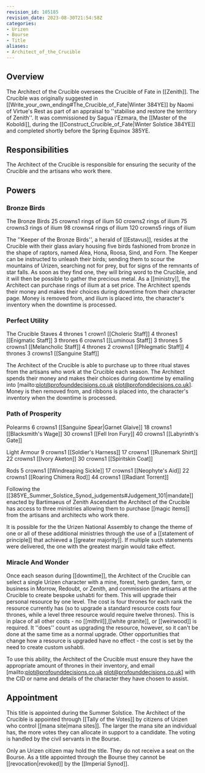 ```yaml
---
revision_id: 105185
revision_date: 2023-08-30T21:54:58Z
categories:
- Urizen
- Bourse
- Title
aliases:
- Architect_of_the_Crucible
---
```


## Overview
The Architect of the Crucible oversees the Crucible of Fate in [[Zenith]]. The Crucible was originally suggested in [[Write_your_own_ending#The_Crucible_of_Fate|Winter 384YE]] by Naomi of Virtue's Rest as part of an appraisal to ''stabilise and restore the territory of Zenith''. It was commissioned by Sagua i'Ezmara, the [[Master of the Koboldi]], during the [[Construct_Crucible_of_Fate|Winter Solstice 384YE]] and completed shortly before the Spring Equinox 385YE.

## Responsibilities
The Architect of the Crucible is responsible for ensuring the security of the Crucible and the artisans who work there.

## Powers
### Bronze Birds

The Bronze Birds
25 crowns1 rings of ilium
50 crowns2 rings of ilium
75 crowns3 rings of ilium
98 crowns4 rings of ilium
120 crowns5 rings of ilium

The ''Keeper of the Bronze Birds'', a herald of [[Estavus]], resides at the Crucible with their glass aviary housing five birds fashioned from bronze in the shape of raptors, named Alea, Hona, Roosa, Sind, and Forn. The Keeper can be instructed to unleash their birds; sending them to scour the mountains of Urizen, searching not for prey, but for signs of the remnants of star falls. As soon as they find one, they will bring word to the Crucible, and it will then be possible to gather the precious metal. As a [[ministry]], the Architect can purchase rings of ilium at a set price. The Architect spends their money and makes their choices during downtime from their character page. Money is removed from, and ilium is placed into, the character's inventory when the downtime is processed.

### Perfect Utility

The Crucible Staves
4 thrones 1 crown1 [[Choleric Staff]]
4 thrones1 [[Enigmatic Staff]]
3 thrones 6 crowns1 [[Luminous Staff]]
3 thrones 5 crowns1 [[Melancholic Staff]]
4 thrones 2 crowns1 [[Phlegmatic Staff]]
4 thrones 3 crowns1 [[Sanguine Staff]]

The Architect of the Crucible is able to purchase up to three ritual staves from the artisans who work at the Crucible each season. The Architect spends their money and makes their choices during downtime by emailing into [mailto:plot@profounddecisions.co.uk plot@profonddecisions.co.uk]. Money is then removed from, and ribbons is placed into, the character's inventory when the downtime is processed.

### Path of Prosperity

Polearms
6 crowns1 [[Sanguine Spear|Garnet Glaive]]
18 crowns1 [[Blacksmith's Wage]]
30 crowns1 [[Fell Iron Fury]]
40 crowns1 [[Labyrinth's Gate]]

Light Armour
9 crowns1 [[Soldier's Harness]]
17 crowns1 [[Runemark Shirt]]
22 crowns1 [[Ivory Aketon]]
30 crowns1 [[Spiritskin Coat]]

Rods
5 crowns1 [[Windreaping Sickle]]
17 crowns1 [[Neophyte's Aid]]
22 crowns1 [[Roaring Chimera Rod]]
44 crowns1 [[Radiant Torrent]]

Following the [[385YE_Summer_Solstice_Synod_judgements#Judgement_101|mandate]] enacted by Bartimaeus of Zenith Ascendant the Architect of the Crucible has access to three ministries allowing them to purchase [[magic items]] from the artisans and architects who work there. 

It is possible for the the Urizen National Assembly to change the theme of one or all of these additional ministries through the use of a [[statement of principle]] that achieved a [[greater majority]]. If multiple such statements were delivered, the one with the greatest margin would take effect.

### Miracle And Wonder
Once each season during [[downtime]], the Architect of the Crucible can select a single Urizen character with a mine, forest, herb garden, farm, or business in Morrow, Redoubt, or Zenith, and commission the artisans at the Crucible to create bespoke ushabti for them. This will upgrade their personal resource by one level. The cost is four thrones for each rank the resource currently has (so to upgrade a standard resource costs four thrones, while a level three resource would require twelve thrones). This is in place of all other costs - no [[mithril]],[[white granite]], or [[weirwood]] is required. It ''does'' count as upgrading the resource, however, so it can't be done at the same time as a normal upgrade. Other opportunities that change how a resource is upgraded have no effect - the cost is set by the need to create custom ushabti.

To use this ability, the Architect of the Crucible must ensure they have the appropriate amount of thrones in their inventory, and email [mailto:plot@profounddecisions.co.uk plot@profounddecisions.co.uk] with the CID or name and details of the character they have chosen to assist.

## Appointment
This title is appointed during the Summer Solstice. The Architect of the Crucible is appointed through [[Tally of the Votes]] by citizens of Urizen who control [[mana site|mana sites]]. The larger the mana site an individual has, the more votes they can allocate in support to a candidate. The voting is handled by the civil servants in the Bourse. 

Only an Urizen citizen may hold the title. They do not receive a seat on the Bourse. As a title appointed through the Bourse they cannot be [[revocation|revoked]] by the [[Imperial Synod]].



